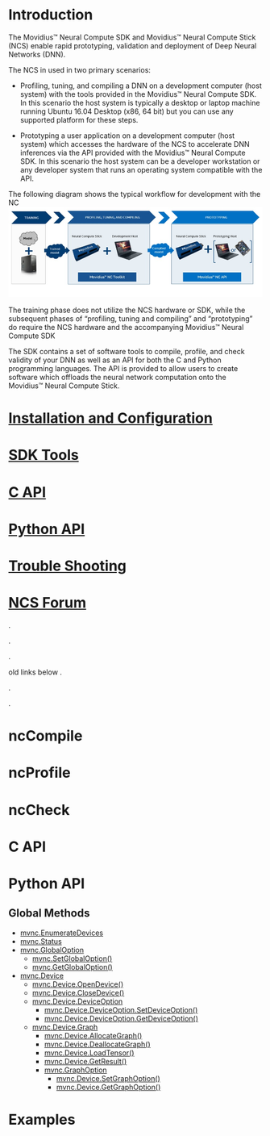 # Introduction
The Movidius™ Neural Compute SDK and Movidius™ Neural Compute Stick (NCS) enable rapid prototyping, validation and deployment of Deep Neural Networks (DNN).

The NCS in used in two primary scenarios:
- Profiling, tuning, and compiling a DNN on a development computer (host system) with the tools provided in the Movidius™ Neural Compute SDK. In this scenario the host system is typically a desktop or laptop machine running Ubuntu 16.04 Desktop (x86, 64 bit) but you can use any supported platform for these steps.

- Prototyping a user application on a development computer (host system) which accesses the hardware of the NCS to accelerate DNN inferences via the API provided with the Movidius™ Neural Compute SDK. In this scenario the host system can be a developer workstation or any developer system that runs an operating system compatible with the API. 

The following diagram shows the typical workflow for development with the NC
![](images/ncs_workflow.jpg)

The training phase does not utilize the NCS hardware or SDK, while the subsequent phases of “profiling, tuning and compiling” and “prototyping” do require the NCS hardware and the accompanying Movidius™ Neural Compute SDK

The SDK contains a set of software tools to compile, profile, and check validity of your DNN as well as an API for both the C and Python programming languages.  The API is provided to allow users to create software which offloads the neural network computation onto the Movidius™ Neural Compute Stick.

# [Installation and Configuration](install.md)
# [SDK Tools](tools.md)
# [C API](c_api/c_api.md)
# [Python API](py_api/python_api.md)
# [Trouble Shooting](troubleshooting.md)
# [NCS Forum](forum.md)
. 

.
 
. 

old links below
. 

.
 
. 


# ncCompile

# ncProfile

# ncCheck

# C API

# Python API

## Global Methods

* [mvnc.EnumerateDevices](https://github.intel.com/pages/MIG-Internal/MvNC_Examples/API/py_EnumerateDevices/)
* [mvnc.Status](https://github.intel.com/pages/MIG-Internal/MvNC_Examples/API/py_Class_Status/)
* [mvnc.GlobalOption](https://github.intel.com/pages/MIG-Internal/MvNC_Examples/API/py_Class_GlobalOption/)
  * [mvnc.SetGlobalOption()](https://github.intel.com/pages/MIG-Internal/MvNC_Examples/API/py_Class_SetGlobalOption/)
  * [mvnc.GetGlobalOption()](https://github.intel.com/pages/MIG-Internal/MvNC_Examples/API/py_Class_GetGlobalOption/)
* [mvnc.Device](https://github.intel.com/pages/MIG-Internal/MvNC_Examples/API/py_Class_Device/)
  * [mvnc.Device.OpenDevice()](https://github.intel.com/pages/MIG-Internal/MvNC_Examples/API/py_OpenDevice/)
  * [mvnc.Device.CloseDevice()](https://github.intel.com/pages/MIG-Internal/MvNC_Examples/API/py_CloseDevice/)
  * [mvnc.Device.DeviceOption](https://github.intel.com/pages/MIG-Internal/MvNC_Examples/API/py_Class_DeviceOption/)
    * [mvnc.Device.DeviceOption.SetDeviceOption()](https://github.intel.com/pages/MIG-Internal/MvNC_Examples/API/py_SetDeviceOption/)
    * [mvnc.Device.DeviceOption.GetDeviceOption()](https://github.intel.com/pages/MIG-Internal/MvNC_Examples/API/py_GetDeviceOption/)
  * [mvnc.Device.Graph](https://github.intel.com/pages/MIG-Internal/MvNC_Examples/API/py_Class_Graph/)
    * [mvnc.Device.AllocateGraph()](https://github.intel.com/pages/MIG-Internal/MvNC_Examples/API/py_AllocateGraph/)  
    * [mvnc.Device.DeallocateGraph()](https://github.intel.com/pages/MIG-Internal/MvNC_Examples/API/py_DeallocateGraph/)  
    * [mvnc.Device.LoadTensor()](https://github.intel.com/pages/MIG-Internal/MvNC_Examples/API/py_LoadTensor/)  
    * [mvnc.Device.GetResult()](https://github.intel.com/pages/MIG-Internal/MvNC_Examples/API/py_GetResult/)  
    * [mvnc.GraphOption](https://github.intel.com/pages/MIG-Internal/MvNC_Examples/API/py_Class_GraphOption/)
      * [mvnc.Device.SetGraphOption()](https://github.intel.com/pages/MIG-Internal/MvNC_Examples/API/py_SetGraphOption/)  
      * [mvnc.Device.GetGraphOption()](https://github.intel.com/pages/MIG-Internal/MvNC_Examples/API/py_GetGraphOption/)  

# Examples


